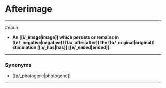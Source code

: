 # Afterimage
---
#noun
- **An [[i/_image|image]] which persists or remains in [[n/_negative|negative]] [[a/_after|after]] the [[o/_original|original]] stimulation [[h/_has|has]] [[e/_ended|ended]].**
---
### Synonyms
- [[p/_photogene|photogene]]
---
